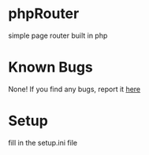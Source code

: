 # phpRouter
simple page router built in php
# Known Bugs
None! If you find any bugs, report it [here](https://github.com/crazytaj/phpRouter)
# Setup
fill in the setup.ini file
